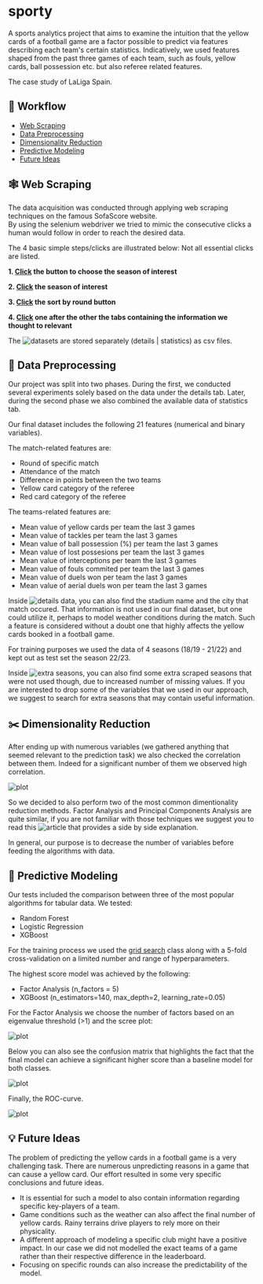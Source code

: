 # sporty
A sports analytics project that aims to examine the intuition that the yellow cards of a football game are a factor possible to predict via features describing each team's certain statistics.
Indicatively, we used features shaped from the past three games of each team, such as fouls, yellow cards, ball possession etc. but also referee related features.

The case study of LaLiga Spain.  

## 📝 Workflow
- [Web Scraping](#web_scraping)
- [Data Preprocessing](#data_preprocessing)
- [Dimensionality Reduction](#dimensionality_reduction)
- [Predictive Modeling](#predictive_modeling)
- [Future Ideas](#future_ideas)

## 🕸️ Web Scraping <a name = "web_scraping"></a>

The data acquisition was conducted through applying web scraping techniques on the famous SofaScore website.  
By using the selenium webdriver we tried to mimic the consecutive clicks a human would follow in order to reach the desired data.

The 4 basic simple steps/clicks are illustrated below:
Not all essential clicks are listed.

**1. [Click](web-scrapers/screenshots/Screenshot1.png) the button to choose the season of interest** 
  
**2. [Click](web-scrapers/screenshots/Screenshot2.png) the season of interest**  
  
**3. [Click](web-scrapers/screenshots/Screenshot3.png) the sort by round button**  
  
**4. [Click](web-scrapers/screenshots/Screenshot4.png) one after the other the tabs containing the information we thought to relevant**  


The ![datasets](https://github.com/konschri/sporty/tree/main/datasets) are stored separately (details | statistics) as csv files.  

## 🧹 Data Preprocessing <a name = "data_preprocessing"></a>

Our project was split into two phases. During the first, we conducted several experiments solely based on the data under the details tab.
Later, during the second phase we also combined the available data of statistics tab.  

Our final dataset includes the following 21 features (numerical and binary variables).

The match-related features are:  
* Round of specific match
* Attendance of the match
* Difference in points between the two teams
* Yellow card category of the referee
* Red card category of the referee

The teams-related features are:  
* Mean value of yellow cards per team the last 3 games
* Mean value of tackles per team the last 3 games
* Mean value of ball possession (%) per team the last 3 games
* Mean value of lost possesions per team the last 3 games
* Mean value of interceptions per team the last 3 games
* Mean value of fouls commited per team the last 3 games
* Mean value of duels won per team the last 3 games
* Mean value of aerial duels won per team the last 3 games

Inside ![details](https://github.com/konschri/sporty/tree/main/datasets/datasets_details) data, you can also find the stadium name and the city that match occured.
That information is not used in our final dataset, but one could utilize it, perhaps to model weather conditions during the match. Such a feature is considered without a doubt
one that highly affects the yellow cards booked in a football game.

For training purposes we used the data of 4 seasons (18/19 - 21/22) and kept out as test set the season 22/23.  

Inside ![extra seasons](https://github.com/konschri/sporty/tree/main/datasets/extra_seasons_with_missing_values), you can also find some extra scraped seasons that were not used though, due to 
increased number of missing values. If you are interested to drop some of the variables that we used in our approach, we suggest to search for extra seasons that may contain useful information.

## ✂️ Dimensionality Reduction <a name = "dimensionality_reduction"></a>

After ending up with numerous variables (we gathered anything that seemed relevant to the prediction task) we also checked the correlation between them.
Indeed for a significant number of them we observed high correlation.  

![plot](https://github.com/konschri/sporty/blob/main/images/correlation_matrix.png)

So we decided to also perform two of the most common dimentionality reduction methods.
Factor Analysis and Principal Components Analysis are quite similar, if you are not familiar with those techniques we suggest you to read this ![article](https://www.analytixlabs.co.in/blog/factor-analysis-vs-pca/) that provides a side by side explanation.  

In general, our purpose is to decrease the number of variables before feeding the algorithms with data.

## 🎯 Predictive Modeling <a name = "predictive_modeling"></a>

Our tests included the comparison between three of the most popular algorithms for tabular data.
We tested:  
* Random Forest
* Logistic Regression
* XGBoost

For the training process we used the [grid search](https://scikit-learn.org/stable/modules/generated/sklearn.model_selection.GridSearchCV.html) class along with a 5-fold cross-validation on a limited number and range of hyperparameters.

The highest score model was achieved by the following:  

* Factor Analysis (n_factors = 5)
* XGBoost (n_estimators=140, max_depth=2, learning_rate=0.05)

For the Factor Analysis we choose the number of factors based on an eigenvalue threshold (>1) and the scree plot:  

![plot](https://github.com/konschri/sporty/blob/main/images/scree_plot.png)

Below you can also see the confusion matrix that highlights the fact that the final model can achieve a significant higher score than a baseline model for both classes.

![plot](https://github.com/konschri/sporty/blob/main/images/confusion_matrix.png)

Finally, the ROC-curve.  

![plot](https://github.com/konschri/sporty/blob/main/images/roc_curve.png)


## 💡 Future Ideas <a name = "future_ideas"></a>

The problem of predicting the yellow cards in a football game is a very challenging task. There are numerous unpredicting reasons in a game that can cause a yellow card.
Our effort resulted in some very specific conclusions and future ideas.
* It is essential for such a model to also contain information regarding specific key-players of a team.
* Game conditions such as the weather can also affect the final number of yellow cards. Rainy terrains drive players to rely more on their physicality.
* A different approach of modeling a specific club might have a positive impact. In our case we did not modelled the exact teams of a game rather than their respective difference in the leaderboard.
* Focusing on specific rounds can also increase the predictability of the model.






